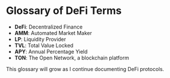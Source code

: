 # Glossary of DeFi Terms

- **DeFi**: Decentralized Finance
- **AMM**: Automated Market Maker
- **LP**: Liquidity Provider
- **TVL**: Total Value Locked
- **APY**: Annual Percentage Yield
- **TON**: The Open Network, a blockchain platform

This glossary will grow as I continue documenting DeFi protocols.
